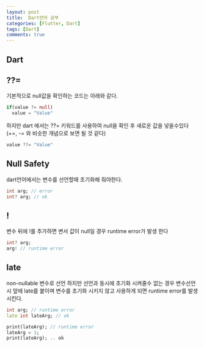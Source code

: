 ```yaml
---
layout: post
title:  Dart언어 공부
categories: [Flutter, Dart]
tags: [Dart]
comments: true
---
```


Dart
------

??=
-----
기본적으로 null값을 확인하는 코드는 아래와 같다.

```dart
if(value ?= null)
  value = "Value"
```
하지만 dart 에서는 ??= 키워드를 사용하여 null을 확인 후 새로운 값을 넣을수있다 (+=, -= 와 비슷한 개념으로 보면 될 것 같다)

```dart
value ??= "Value"
```

Null Safety
------------
dart언어에서는 변수를 선언할때 초기화해 줘야한다.

```dart
int arg; // error
int? arg; // ok
```

## !
변수 뒤에 !를 추가하면 변서 값이 null일 경우 runtime error가 발생 한다

```dart
int? arg;
arg! // runtime error
```

## late
non-nullable 변수로 선언 하지만 선언과 동시에 초기화 시켜줄수 없는 경우 변수선언 시 앞에 late를 붙이며 변수를 초기화 시키지 않고 사용하게 되면 runtime error를 발생 시킨다.
```dart
int arg; // runtime error
late int lateArg; // ok

print(lateArg); // runtime error
lateArg = 1;
print(lateArg); .. ok
```

